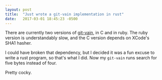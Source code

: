 ```yaml
---
layout: post
title:  "Just wrote a git-vain implementation in rust"
date:   2017-03-01 18:45:23 -0500
---
```

There are currently two versions of [git-vain][1], in C and in ruby. The
ruby version is understandably slow, and the C version depends on
XCode's SHA1 hasher.

I could have broken that dependency, but I decided it was a fun excuse
to write a rust program, so that's what I did. Now my `git-vain` runs
search for five bytes instead of four.

Pretty cocky.

[1]: https://github.com/will/git-vain
